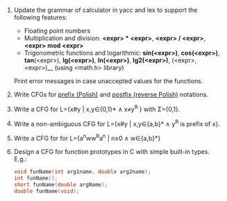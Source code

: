 1. Update the grammar of calculator in yacc and lex to support the following features:
    - Floating point numbers
    - Multiplication and division: __\<expr\> * \<expr\>__, __\<expr\> / \<expr\>__, __\<expr\> mod \<expr\>__
    - Trigonometric functions and logarithmic: __sin(\<expr\>)__, __cos(\<expr\>)__, __tan__(\<expr\>),
    __lg(\<expr\>)__, __ln(\<expr\>)__, __lg2(\<expr\>)__, (\<expr\>, \<expr\>)__ (using <math.h> library)

    Print error messages in case unaccepted values for the functions.

2. Write CFGs for [prefix (Polish)](https://en.wikipedia.org/wiki/Polish_notation) and [postfix (reverse Polish)](https://en.wikipedia.org/wiki/Reverse_Polish_notation) notations.

3. Write a CFG for L={x#y | x,y∈{0,1}* ∧ x≠y<sup>R</sup> } with Σ={0,1}.

4. Write a non-ambiguous CFG for L={x#y | x,y∈{a,b}* ∧ y<sup>R</sup> is prefix of x}.

5. Write a CFG for for L={a<sup>n</sup>ww<sup>R</sup>a<sup>n</sup> | n≥0 ∧ w∈{a,b}*}

6. Design a CFG for function prototypes in C with simple built-in types. E.g.:
    ```c
    void funName(int arg1name, double arg2name);
    int funName();
    short funName(double argName);
    double funName(void);
    ```